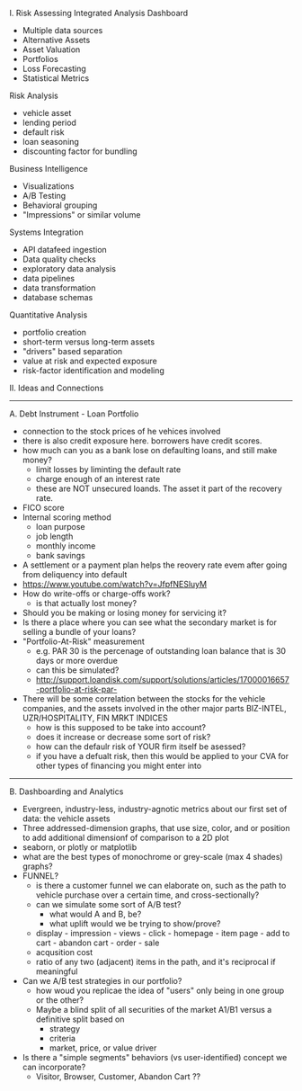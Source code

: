 I. Risk Assessing Integrated Analysis Dashboard

- Multiple data sources
- Alternative Assets
- Asset Valuation
- Portfolios
- Loss Forecasting
- Statistical Metrics

Risk Analysis

- vehicle asset
- lending period
- default risk
- loan seasoning
- discounting factor for bundling

Business Intelligence

- Visualizations
- A/B Testing
- Behavioral grouping
- "Impressions" or similar volume

Systems Integration

- API datafeed ingestion
- Data quality checks
- exploratory data analysis
- data pipelines
- data transformation
- database schemas

Quantitative Analysis

- portfolio creation
- short-term versus long-term assets
- "drivers" based separation
- value at risk and expected exposure
- risk-factor identification and modeling

II. Ideas and Connections

<hr>

A. Debt Instrument - Loan Portfolio
- connection to the stock prices of he vehices involved
- there is also credit exposure here. borrowers have credit scores.
- how much can you as a bank lose on defaulting loans, and still make money?
  - limit losses by liminting the default rate
  - charge enough of an interest rate
  - these are NOT unsecured loands. The asset it part of the recovery rate.
- FICO score
- Internal scoring method
   - loan purpose
   - job length
   - monthly income
   - bank savings
- A settlement or a payment plan helps the reovery rate evem after going from deliquency into default
- https://www.youtube.com/watch?v=JfpfNESluyM
- How do write-offs or charge-offs work?
  - is that actually lost money?
- Should you be making or losing money for servicing it?
- Is there a place where you can see what the secondary market is for selling a bundle of your loans?
- "Portfolio-At-Risk" measurement
  - e.g. PAR 30 is the percenage of outstanding loan balance that is 30 days or more overdue
  - can this be simulated?
  - http://support.loandisk.com/support/solutions/articles/17000016657-portfolio-at-risk-par-
- There will be some correlation between the stocks for the vehicle companies, and the assets involved in the other major parts BIZ-INTEL, UZR/HOSPITALITY, FIN MRKT INDICES
  - how is this supposed to be take into account?
  - does it increase or decrease some sort of risk?
  - how can the defaulr risk of YOUR firm itself be asessed?
  - if you have a defualt risk, then this would be applied to your CVA for other types of financing you might enter into 

<hr>

B. Dashboarding and Analytics
- Evergreen, industry-less, industry-agnotic metrics about our first set of data: the vehicle assets
- Three addressed-dimension graphs, that use size, color, and or position to add additional dimensionf of comparison to a 2D plot
- seaborn, or plotly or matplotlib
- what are the best types of monochrome or grey-scale (max 4 shades) graphs?
- FUNNEL?
  - is there a customer funnel we can elaborate on, such as the path to vehicle purchase over a certain time, and cross-sectionally?
  - can we simulate some sort of A/B test?
    - what would A and B, be?
    - what uplift would we be trying to show/prove?
  - display - impression - views - click - homepage - item page - add to cart - abandon cart - order - sale
  - acqusition cost
  - ratio of any two (adjacent) items in the path, and it's reciprocal if meaningful
- Can we A/B test strategies in our portfolio?
  - how woud you replicae the idea of "users" only being in one group or the other?
  - Maybe a blind split of all securities of the market A1/B1 versus a definitive split based on
    - strategy
    - criteria
    - market, price, or value driver
- Is there a "simple segments" behaviors (vs user-identified) concept we can incorporate?
  - Visitor, Browser, Customer, Abandon Cart ??

